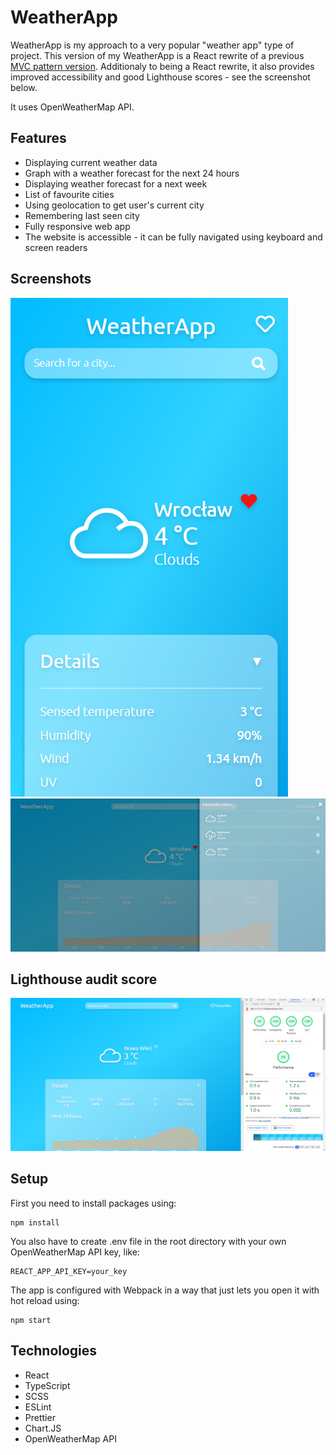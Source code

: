 # WeatherApp

WeatherApp is my approach to a very popular "weather app" type of project. This version of my WeatherApp is a React rewrite of a previous [MVC pattern version](https://github.com/kacperbudny/WeatherApp-MVC). Additionaly to being a React rewrite, it also provides improved accessibility and good Lighthouse scores - see the screenshot below.

It uses OpenWeatherMap API.

## Features
* Displaying current weather data
* Graph with a weather forecast for the next 24 hours
* Displaying weather forecast for a next week
* List of favourite cities
* Using geolocation to get user's current city
* Remembering last seen city
* Fully responsive web app
* The website is accessible - it can be fully navigated using keyboard and screen readers 

## Screenshots

![App in mobile view](screenshots/screenshot1.png)
![App in desktop view with the favourite cities list open](screenshots/screenshot2.png)

## Lighthouse audit score

![Lighthouse audit score](screenshots/lighthouse.png)

## Setup
First you need to install packages using:
```
npm install
```

You also have to create .env file in the root directory with your own OpenWeatherMap API key, like: 
```
REACT_APP_API_KEY=your_key
```

The app is configured with Webpack in a way that just lets you open it with hot reload using:
```
npm start
```

## Technologies
* React
* TypeScript
* SCSS
* ESLint
* Prettier
* Chart.JS
* OpenWeatherMap API